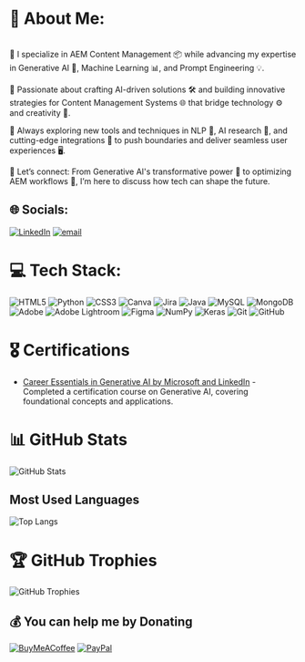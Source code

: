 # 💫 About Me:
<br>🔭 I specialize in AEM Content Management 📦 while advancing my expertise in Generative AI 🤖, Machine Learning 📊, and Prompt Engineering 💡.

👯 Passionate about crafting AI-driven solutions 🛠️ and building innovative strategies for Content Management Systems 🌐 that bridge technology ⚙️ and creativity 🎨.

🌱 Always exploring new tools and techniques in NLP 🧠, AI research 🧪, and cutting-edge integrations 🚀 to push boundaries and deliver seamless user experiences 🖥️.

💬 Let’s connect: From Generative AI's transformative power 🔮 to optimizing AEM workflows 🔧, I’m here to discuss how tech can shape the future.
<br>

## 🌐 Socials:
[![LinkedIn](https://img.shields.io/badge/LinkedIn-%230077B5.svg?logo=linkedin&logoColor=white)](https://linkedin.com/in/https://www.linkedin.com/in/govardhan-bandi-415a2096?trk=universal-search-cluster) [![email](https://img.shields.io/badge/Email-D14836?logo=gmail&logoColor=white)](mailto:govardhanbandi21@gmail.com) 

# 💻 Tech Stack:
![HTML5](https://img.shields.io/badge/html5-%23E34F26.svg?style=for-the-badge&logo=html5&logoColor=white) ![Python](https://img.shields.io/badge/python-3670A0?style=for-the-badge&logo=python&logoColor=ffdd54) ![CSS3](https://img.shields.io/badge/css3-%231572B6.svg?style=for-the-badge&logo=css3&logoColor=white) ![Canva](https://img.shields.io/badge/Canva-%2300C4CC.svg?style=for-the-badge&logo=Canva&logoColor=white) ![Jira](https://img.shields.io/badge/jira-%230A0FFF.svg?style=for-the-badge&logo=jira&logoColor=white) ![Java](https://img.shields.io/badge/java-%23ED8B00.svg?style=for-the-badge&logo=openjdk&logoColor=white) ![MySQL](https://img.shields.io/badge/mysql-4479A1.svg?style=for-the-badge&logo=mysql&logoColor=white) ![MongoDB](https://img.shields.io/badge/MongoDB-%234ea94b.svg?style=for-the-badge&logo=mongodb&logoColor=white) ![Adobe](https://img.shields.io/badge/adobe-%23FF0000.svg?style=for-the-badge&logo=adobe&logoColor=white) ![Adobe Lightroom](https://img.shields.io/badge/Adobe%20Lightroom-31A8FF.svg?style=for-the-badge&logo=Adobe%20Lightroom&logoColor=white) ![Figma](https://img.shields.io/badge/figma-%23F24E1E.svg?style=for-the-badge&logo=figma&logoColor=white) ![NumPy](https://img.shields.io/badge/numpy-%23013243.svg?style=for-the-badge&logo=numpy&logoColor=white) ![Keras](https://img.shields.io/badge/Keras-%23D00000.svg?style=for-the-badge&logo=Keras&logoColor=white) ![Git](https://img.shields.io/badge/git-%23F05033.svg?style=for-the-badge&logo=git&logoColor=white) ![GitHub](https://img.shields.io/badge/github-%23121011.svg?style=for-the-badge&logo=github&logoColor=white)

# 🎖️ Certifications

- [Career Essentials in Generative AI by Microsoft and LinkedIn](https://www.linkedin.com/learning/certificates/0363e16fed9cba3ab440809696cb6cd6ae002c986b41709abeb274a53f531580) - Completed a certification course on Generative AI, covering foundational concepts and applications.

# 📊 GitHub Stats
![GitHub Stats](https://github-readme-stats.vercel.app/api?username=Govardhan-Bandi&show_icons=true&count_private=true&hide=prs&theme=dark)
## Most Used Languages

![Top Langs](https://github-readme-stats.vercel.app/api/top-langs/?username=Govardhan-Bandi&layout=compact&theme=dark)

# 🏆 GitHub Trophies

![GitHub Trophies](https://github-profile-trophy.vercel.app/?username=Govardhan-Bandi&theme=dark)

  ## 💰 You can help me by Donating
  [![BuyMeACoffee](https://img.shields.io/badge/Buy%20Me%20a%20Coffee-ffdd00?style=for-the-badge&logo=buy-me-a-coffee&logoColor=black)](https://buymeacoffee.com/https://buymeacoffee.com/govardhanbandi) [![PayPal](https://img.shields.io/badge/PayPal-00457C?style=for-the-badge&logo=paypal&logoColor=white)](https://paypal.me/@GovardhanBandi) 

  
<!-- Proudly created with GPRM ( https://gprm.itsvg.in ) -->
